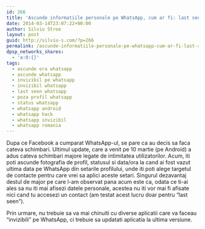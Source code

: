 ```yaml
---
id: 266
title: 'Ascunde informatiile personale pe WhatsApp, cum ar fi: last seen, status si profile picture'
date: 2014-03-14T23:07:22+00:00
author: Silviu Stroe
layout: post
guid: http://silviu-s.com/?p=266
permalink: /ascunde-informatiile-personale-pe-whatsapp-cum-ar-fi-last-seen-status-si-profile-picture/
dpsp_networks_shares:
  - 'a:0:{}'
tags:
  - ascunde ora whatsapp
  - ascunde whatsapp
  - invizibil pe whatsapp
  - invizibil whatsapp
  - last seen whatsapp
  - poza profil whatsapp
  - status whatsapp
  - whatsapp android
  - whatsapp hack
  - whatsapp invizibil
  - whatsapp romania
---
```

Dupa ce Facebook a cumparat WhatsApp-ul, se pare ca au decis sa faca cateva schimbari. Ultimul update, care a venit pe 10 martie (pe Android) a adus cateva schimbari majore legate de intimitatea utilizatorilor. Acum, iti poti ascunde fotografia de profil, statusul si data/ora la cand ai fost vazut ultima data pe WhatsApp din setarile profilului, unde iti poti alege targetul de contacte pentru care vrei sa aplici aceste setari. Singurul dezavantaj destul de major pe care l-am observat pana acum este ca, odata ce ti-ai ales sa nu iti mai afisezi datele personale, acestea nu iti vor mai fi afisate nici cand tu accesezi un contact (am testat acest lucru doar pentru &#8220;last seen&#8221;).

Prin urmare, nu trebuie sa va mai chinuiti cu diverse aplicatii care va faceau &#8220;invizibili&#8221; pe WhatsApp, ci trebuie sa updatati aplicatia la ultima versiune.